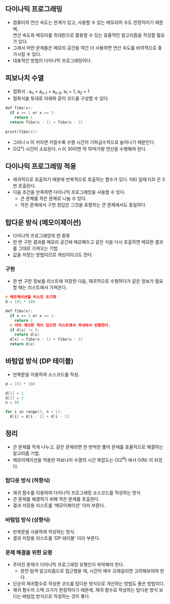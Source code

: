 다이나믹 프로그래밍
-----
- 컴퓨터의 연산 속도는 한계가 있고, 사용할 수 있는 메모리의 수도 한정적이기 때문에,   
연산 속도와 메모리를 최대한으로 활용할 수 있는 효율적인 알고리즘을 작성할 필요가 있다.
- 그래서 어떤 문제들은 메모리 공간을 약간 더 사용하면 연산 속도를 비약적으로 증가시킬 수 있다.
- 대표적인 방법이 다이나믹 프로그래밍이다.

피보나치 수열
-----
- 점화식 : a<sub>n</sub> = a<sub>n-1</sub> + a<sub>n-2</sub>, a<sub>1</sub> = 1, a<sub>2</sub> = 1
- 점화식을 토대로 아래와 같이 코드를 구성할 수 있다.
```C
def fibo(x):
  if x == 1 or x == 2:
    return 1
  return fibo(x - 1) + fibo(x - 2)
  
print(fibo(4))  
```
- 그러나 n 이 커지면 커질수록 수행 시간이 기하급수적으로 늘어나기 때문인다.
- O(2<sup>n</sup>) 시간이 소요된다. n 이 30이면 약 10억가량 연산을 수행해야 한다.

다이나믹 프로그래밍 적용
-----
- 재귀적으로 호출하기 때문에 반복적으로 호출하는 함수가 있다. f(6) 일때 f(3) 은 3번 호출된다.
- 다음 조건을 만족하면 다이나믹 프로그래밍을 사용할 수 있다.
  - 큰 문제를 작은 문제로 나눌 수 있다.
  - 작은 문제에서 구한 정답은 그것을 포함하는 큰 문제에서도 동일하다.
 
탑다운 방식 (메모이제이션)
-----
- 다이나믹 프로그래밍의 한 종류
- 한 번 구한 결과를 메모리 공간에 메모해두고 같은 식을 다시 호출하면 메모한 결과를 그대로 가져오는 기법
- 값을 저장는 방법이므로 캐싱이라고도 한다.
### 구현
- 한 번 구한 정보를 리스트에 저장한 다음, 재귀적으로 수행하다가 같은 정보가 필요할 때는 리스트에서 가져온다.
```C
# 메모제이션할 리스트 초기화
d = [0] * 100

def fibo(x):
  if x == 1 or x == 2:
    return 1
  # 이미 계산한 적이 있으면 리스트에서 꺼내와서 반환한다.
  if d[x] != 0:
    return d[x]
  d[x] = fibo(x - 1) + fibo(x - 2)
  return d[x]
```
바텀업 방식 (DP 테이블)
-----
- 반복문을 이용하여 소스코드를 작성.
```C
d = [0] * 100

d[1] = 1
d[2] = 2
n = 99

for i in range(3, n + 1):
  d[i] = d[i - 1] + d[i - 2]
```

정리
-----
- 큰 문제를 작게 나누고, 같은 문제라면 한 번씩만 풀어 문제를 효율적으로 해결하는 알고리즘 기법.
- 메모이제이션을 적용한 피보나치 수열의 시간 복잡도는 O(2<sup>N</sup>) 에서 O(N) 이 되었다.
### 탑다운 방식 (하향식)
- 재귀 함수를 이용하여 다이나믹 프로그래밍 소스코드를 작성하는 방식
- 큰 문제를 해결하기 위해 작은 문제를 호출한다.
- 결과 저장용 리스트를 '메모이제이션' 이라 부른다.
### 바텀업 방식 (상향식)
- 반복문을 사용하여 작성하는 방식.
- 결과 저장용 리스트를 'DP 테이블' 이라 부른다.
### 문제 해결을 위한 요령
- 주어진 문제가 다이나믹 프로그래밍 유형인지 파악해야 한다.
  - 완전 탐색 알고리즘으로 접근했을 때, 시간이 매우 오래걸리면 고려해보아야 한다.
- 단순히 재귀함수로 작성한 코드를 탑다운 방식으로 개선하는 방법도 좋은 방법이다.
- 재귀 함수의 스택 크기가 한정적이기 때문에, 재귀 함수로 작성하는 탑다운 방식 보다는 바텀업 방식으로 작성하는 것이 좋다.


